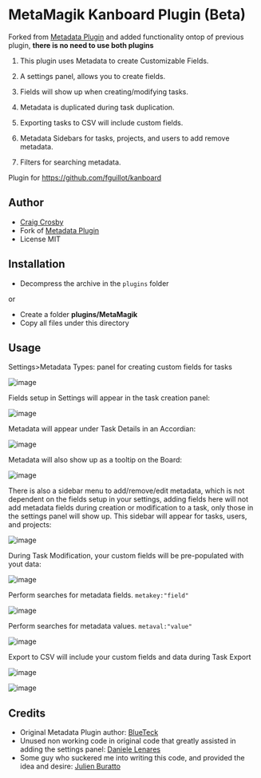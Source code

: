 MetaMagik Kanboard Plugin (Beta)
==========================

Forked from [Metadata Plugin](https://github.com/BlueTeck/kanboard_plugin_metadata) and added functionality ontop of previous plugin, **there is no need to use both plugins**

1. This plugin uses Metadata to create Customizable Fields.

2. A settings panel, allows you to create fields.

3. Fields will show up when creating/modifying tasks.

4. Metadata is duplicated during task duplication.

5. Exporting tasks to CSV will include custom fields.

6. Metadata Sidebars for tasks, projects, and users to add remove metadata.

7. Filters for searching metadata.

Plugin for https://github.com/fguillot/kanboard

Author
------

- [Craig Crosby](https://github.com/creecros)
- Fork of [Metadata Plugin](https://github.com/BlueTeck/kanboard_plugin_metadata)
- License MIT

Installation
------------

- Decompress the archive in the `plugins` folder

or

- Create a folder **plugins/MetaMagik**
- Copy all files under this directory


Usage
------------

Settings>Metadata Types: panel for creating custom fields for tasks

![image](https://user-images.githubusercontent.com/26339368/45580649-c1f1fc00-b861-11e8-8f85-08ef52745fb2.png)

Fields setup in Settings will appear in the task creation panel:

![image](https://user-images.githubusercontent.com/26339368/45580679-f5348b00-b861-11e8-831c-2012424005c5.png)

Metadata will appear under Task Details in an Accordian:

![image](https://user-images.githubusercontent.com/26339368/45580726-79870e00-b862-11e8-88db-397d6cdff417.png)

Metadata will also show up as a tooltip on the Board:

![image](https://user-images.githubusercontent.com/26339368/45580741-a4716200-b862-11e8-92ab-1cd8d4783273.png)

There is also a sidebar menu to add/remove/edit metadata, which is not dependent on the fields setup in your settings, adding fields here will not add metadata fields during creation or modification to a task, only those in the settings panel will show up. This sidebar will appear for tasks, users, and projects:

![image](https://user-images.githubusercontent.com/26339368/45580785-15187e80-b863-11e8-8c04-94e05dc2e7f8.png)

During Task Modification, your custom fields will be pre-populated with yout data:

![image](https://user-images.githubusercontent.com/26339368/45580810-5c067400-b863-11e8-8c27-1e040d4974f5.png)

Perform searches for metadata fields. `metakey:"field"`

![image](https://user-images.githubusercontent.com/26339368/45580859-08e0f100-b864-11e8-8d96-bcb682398681.png)

Perform searches for metadata values. `metaval:"value"`

![image](https://user-images.githubusercontent.com/26339368/45580850-e51dab00-b863-11e8-96e3-c8ff832e70a2.png)

Export to CSV will include your custom fields and data during Task Export

![image](https://user-images.githubusercontent.com/26339368/45769838-c2e2af00-bc0e-11e8-95b6-34c23876f03f.png)

![image](https://user-images.githubusercontent.com/26339368/45769796-af374880-bc0e-11e8-9587-83ab717da733.png)


Credits
------------

* Original Metadata Plugin author: [BlueTeck](https://github.com/BlueTeck)
* Unused non working code in original code that greatly assisted in adding the settings panel: [Daniele Lenares](https://github.com/dnlnrs)
* Some guy who suckered me into writing this code, and provided the idea and desire: [Julien Buratto](https://github.com/TheCloud)





